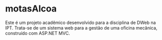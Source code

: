 # motasAlcoa
Este é um projeto acadêmico desenvolvido para a disciplina de DWeb na IPT. Trata-se de um sistema web para a gestão de uma oficina mecânica, construído com ASP.NET MVC.
